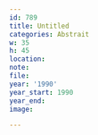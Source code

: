 ```yaml
---
id: 789
title: Untitled
categories: Abstrait
w: 35
h: 45
location:
note:
file:
year: '1990'
year_start: 1990
year_end:
image:

---
```

